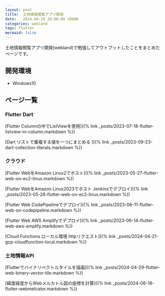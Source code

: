```yaml
---
layout: post
title:  土地情報閲覧アプリ開発
date:   2024-04-29 20:00:00 +0900
categories: webland
tags: flutter
mermaid: false
---
```


土地情報閲覧アプリ開発(webland)で勉強してアウトプットしたことをまとめたページです。

## 開発環境

* Windows10

## ページ一覧

### Flutter Dart

[Flutter Columnの中でListViewを使用]({% link _posts/2023-07-18-flutter-listview-in-column.markdown %})

[Dart リストで重複する値を一つにまとめる ]({% link _posts/2023-09-23-dart-collection-literals.markdown %})

### クラウド

[Flutter WebをAmazon Linux2でホスト]({% link _posts/2023-05-27-flutter-web-on-ec2-linux.markdown %})

[Flutter WebをAmazon Linux2023でホスト Jenkinsでデプロイ]({% link _posts/2023-05-28-flutter-web-on-ec2-linux.markdown %})

[Flutter Web CodePipelineでデプロイ]({% link _posts/2023-06-11-flutter-web-on-codepipeline.markdown %})

[Flutter Web AWS Amplifyでデプロイ]({% link _posts/2023-06-14-flutter-web-aws-amplify.markdown %})

[Cloud Functions ローカル環境 httpリクエスト]({% link _posts/2024-04-21-gcp-cloudfunction-local.markdown %})

### 土地情報API

[Flutterでバイナリベクトルタイルを描画]({% link _posts/2024-04-29-flutter-web-binary-vector-tile.markdown %})

[緯度経度からWebメルカトル図の座標を計算]({% link _posts/2024-06-16-flutter-webmelcator.markdown %})
